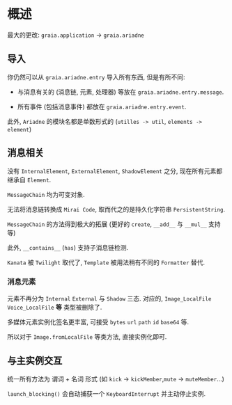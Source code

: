 # 概述

最大的更改: `graia.application` -> `graia.ariadne`

## 导入

你仍然可以从 `graia.ariadne.entry` 导入所有东西, 但是有所不同:

-   与消息有关的 (消息链, 元素, 处理器) 等放在 `graia.ariadne.entry.message`.

-   所有事件 (包括消息事件) 都放在 `graia.ariadne.entry.event`.

此外, `Ariadne` 的模块名都是单数形式的 (`utilles -> util`, `elements -> element`)

## 消息相关

没有 `InternalElement`, `ExternalElement`, `ShadowElement` 之分, 现在所有元素都继承自 `Element`.

`MessageChain` 均为可变对象.

无法将消息链转换成 `Mirai Code`, 取而代之的是持久化字符串 `PersistentString`.

`MessageChain` 的方法得到极大的拓展 (更好的 `create`, `__add__` 与 `__mul__` 支持等)

此外, `__contains__` (`has`) 支持子消息链检测.

`Kanata` 被 `Twilight` 取代了, `Template` 被用法稍有不同的 `Formatter` 替代.

### 消息元素

元素不再分为 `Internal` `External` 与 `Shadow` 三态. 对应的, `Image_LocalFile` `Voice_LocalFile` **等** 类型被删除了.

多媒体元素实例化签名更丰富, 可接受 `bytes` `url` `path` `id` `base64` 等.

所以对于 `Image.fromLocalFile` 等类方法, 直接实例化即可.

## 与主实例交互

统一所有方法为 谓词 + 名词 形式 (如 `kick` -> `kickMember`,`mute` -> `muteMember`...)

`launch_blocking()` 会自动捕获一个 `KeyboardInterrupt` 并主动停止实例.
